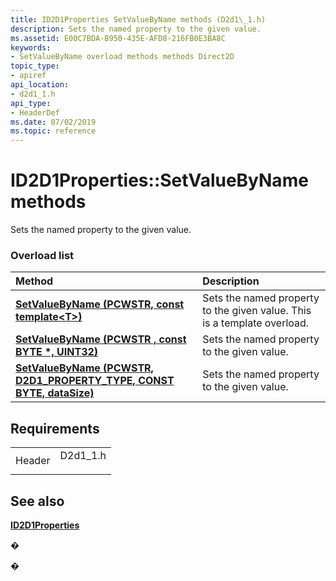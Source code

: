 ```yaml
---
title: ID2D1Properties SetValueByName methods (D2d1\_1.h)
description: Sets the named property to the given value.
ms.assetid: E00C7BDA-B950-435E-AFD8-216FB0E3BA8C
keywords:
- SetValueByName overload methods methods Direct2D
topic_type:
- apiref
api_location:
- d2d1_1.h
api_type:
- HeaderDef
ms.date: 07/02/2019
ms.topic: reference
---
```


# ID2D1Properties::SetValueByName methods

Sets the named property to the given value.

### Overload list



| Method                                                                                                                                                           | Description                                                                         |
|:-----------------------------------------------------------------------------------------------------------------------------------------------------------------|:------------------------------------------------------------------------------------|
| [**SetValueByName (PCWSTR, const template&lt;T&gt;)**](https://msdn.microsoft.com/en-us/library/Hh997718(v=VS.85).aspx)                                                     | Sets the named property to the given value. This is a template overload.<br/> |
| [**SetValueByName (PCWSTR , const BYTE \*, UINT32)**](https://msdn.microsoft.com/en-us/library/Hh446887(v=VS.85).aspx)                                                                        | Sets the named property to the given value. <br/>                             |
| [**SetValueByName (PCWSTR, D2D1\_PROPERTY\_TYPE, CONST BYTE, dataSize)**](https://msdn.microsoft.com/en-us/library/Hh997719(v=VS.85).aspx) | Sets the named property to the given value. <br/>                             |



## Requirements



|                   |                                                                                      |
|-------------------|--------------------------------------------------------------------------------------|
| Header<br/> | <dl> <dt>D2d1\_1.h</dt> </dl> |



## See also

<dl> <dt>

[**ID2D1Properties**](https://msdn.microsoft.com/en-us/library/Hh446854(v=VS.85).aspx)
</dt> </dl>

�

�





